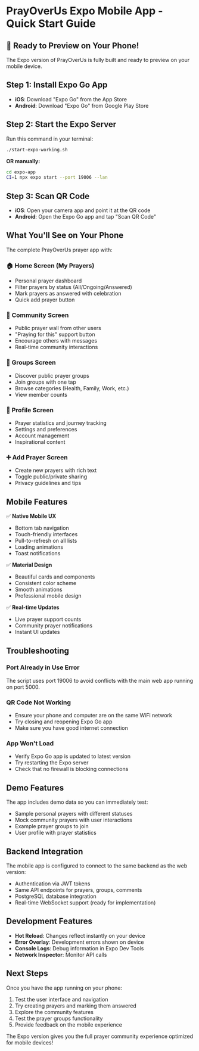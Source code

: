 # PrayOverUs Expo Mobile App - Quick Start Guide

## 🚀 **Ready to Preview on Your Phone!**

The Expo version of PrayOverUs is fully built and ready to preview on your mobile device.

## **Step 1: Install Expo Go App**
- **iOS**: Download "Expo Go" from the App Store
- **Android**: Download "Expo Go" from Google Play Store

## **Step 2: Start the Expo Server**

Run this command in your terminal:

```bash
./start-expo-working.sh
```

**OR manually:**

```bash
cd expo-app
CI=1 npx expo start --port 19006 --lan
```

## **Step 3: Scan QR Code**

- **iOS**: Open your camera app and point it at the QR code
- **Android**: Open the Expo Go app and tap "Scan QR Code"

## **What You'll See on Your Phone**

The complete PrayOverUs prayer app with:

### 🏠 **Home Screen (My Prayers)**
- Personal prayer dashboard
- Filter prayers by status (All/Ongoing/Answered)
- Mark prayers as answered with celebration
- Quick add prayer button

### 👥 **Community Screen**
- Public prayer wall from other users
- "Praying for this" support button
- Encourage others with messages
- Real-time community interactions

### 🤝 **Groups Screen**
- Discover public prayer groups
- Join groups with one tap
- Browse categories (Health, Family, Work, etc.)
- View member counts

### 👤 **Profile Screen**
- Prayer statistics and journey tracking
- Settings and preferences
- Account management
- Inspirational content

### ➕ **Add Prayer Screen**
- Create new prayers with rich text
- Toggle public/private sharing
- Privacy guidelines and tips

## **Mobile Features**

✅ **Native Mobile UX**
- Bottom tab navigation
- Touch-friendly interfaces
- Pull-to-refresh on all lists
- Loading animations
- Toast notifications

✅ **Material Design**
- Beautiful cards and components
- Consistent color scheme
- Smooth animations
- Professional mobile design

✅ **Real-time Updates**
- Live prayer support counts
- Community prayer notifications
- Instant UI updates

## **Troubleshooting**

### **Port Already in Use Error**
The script uses port 19006 to avoid conflicts with the main web app running on port 5000.

### **QR Code Not Working**
- Ensure your phone and computer are on the same WiFi network
- Try closing and reopening Expo Go app
- Make sure you have good internet connection

### **App Won't Load**
- Verify Expo Go app is updated to latest version
- Try restarting the Expo server
- Check that no firewall is blocking connections

## **Demo Features**

The app includes demo data so you can immediately test:
- Sample personal prayers with different statuses
- Mock community prayers with user interactions
- Example prayer groups to join
- User profile with prayer statistics

## **Backend Integration**

The mobile app is configured to connect to the same backend as the web version:
- Authentication via JWT tokens
- Same API endpoints for prayers, groups, comments
- PostgreSQL database integration
- Real-time WebSocket support (ready for implementation)

## **Development Features**

- **Hot Reload**: Changes reflect instantly on your device
- **Error Overlay**: Development errors shown on device
- **Console Logs**: Debug information in Expo Dev Tools
- **Network Inspector**: Monitor API calls

## **Next Steps**

Once you have the app running on your phone:
1. Test the user interface and navigation
2. Try creating prayers and marking them answered
3. Explore the community features
4. Test the prayer groups functionality
5. Provide feedback on the mobile experience

The Expo version gives you the full prayer community experience optimized for mobile devices!